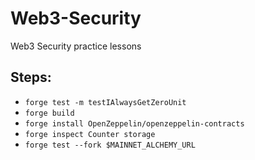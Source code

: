 # Web3-Security
Web3 Security practice lessons
## Steps:

- ```forge test -m testIAlwaysGetZeroUnit```
- ```forge build```
- ```forge install OpenZeppelin/openzeppelin-contracts```
- ```forge inspect Counter storage```
- ```forge test --fork $MAINNET_ALCHEMY_URL```
